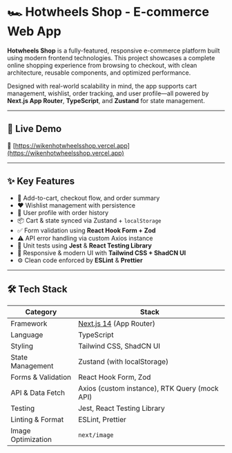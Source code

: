 # 🏎️ Hotwheels Shop - E-commerce Web App

**Hotwheels Shop** is a fully-featured, responsive e-commerce platform built using modern frontend technologies. This project showcases a complete online shopping experience from browsing to checkout, with clean architecture, reusable components, and optimized performance.

Designed with real-world scalability in mind, the app supports cart management, wishlist, order tracking, and user profile—all powered by **Next.js App Router**, **TypeScript**, and **Zustand** for state management.

---

## 🚀 Live Demo

🔗 [https://wikenhotwheelsshop.vercel.app](https://wikenhotwheelsshop.vercel.app)

---

## ✨ Key Features

- 🛒 Add-to-cart, checkout flow, and order summary
- ❤️ Wishlist management with persistence
- 👤 User profile with order history
- 📦 Cart & state synced via Zustand + `localStorage`
- ✅ Form validation using **React Hook Form + Zod**
- ⚠️ API error handling via custom Axios instance
- 🧪 Unit tests using **Jest** & **React Testing Library**
- 🎨 Responsive & modern UI with **Tailwind CSS + ShadCN UI**
- ⚙️ Clean code enforced by **ESLint** & **Prettier**

---

## 🛠️ Tech Stack

| Category           | Stack                                                     |
|--------------------|-----------------------------------------------------------|
| Framework          | [Next.js 14](https://nextjs.org/docs) (App Router)        |
| Language           | TypeScript                                                |
| Styling            | Tailwind CSS, ShadCN UI                                   |
| State Management   | Zustand (with localStorage)                               |
| Forms & Validation | React Hook Form, Zod                                      |
| API & Data Fetch   | Axios (custom instance), RTK Query (mock API)             |
| Testing            | Jest, React Testing Library                               |
| Linting & Format   | ESLint, Prettier                                          |
| Image Optimization | `next/image`                                              |



